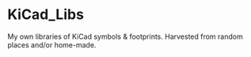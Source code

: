 # KiCad_Libs
My own libraries of KiCad symbols &amp; footprints. Harvested from random places and/or home-made.
